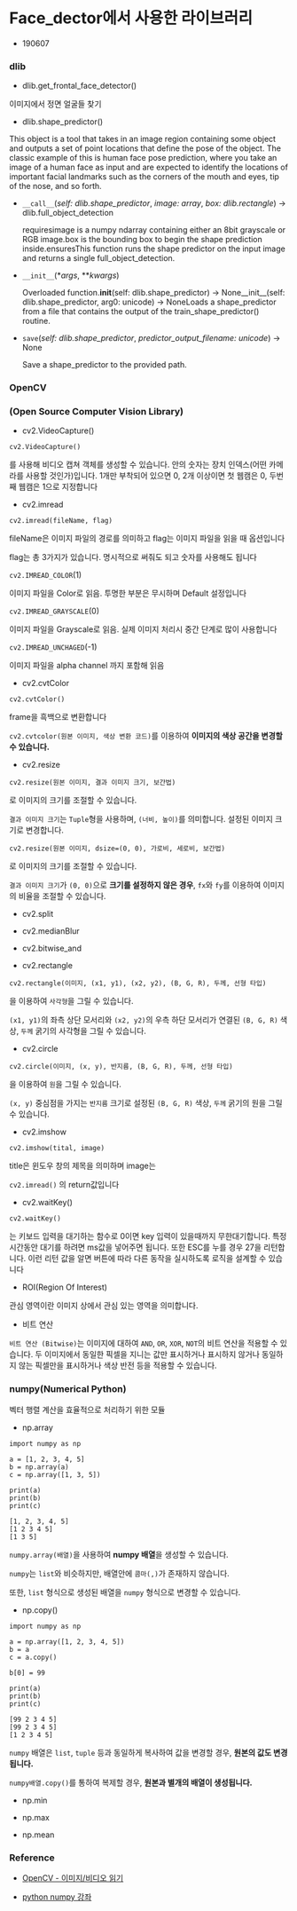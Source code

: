 # Face_dector에서 사용한 라이브러리

- 190607



### dlib



- dlib.get_frontal_face_detector()

이미지에서 정면 얼굴들 찾기



- dlib.shape_predictor()

This object is a tool that takes in an image region containing some object and outputs a set of point locations that define the pose of the object. The classic example of this is human face pose prediction, where you take an image of a human face as input and are expected to identify the locations of important facial landmarks such as the corners of the mouth and eyes, tip of the nose, and so forth.

- `__call__`(*self: dlib.shape_predictor*, *image: array*, *box: dlib.rectangle*) → dlib.full_object_detection

  requiresimage is a numpy ndarray containing either an 8bit grayscale or RGB image.box is the bounding box to begin the shape prediction inside.ensuresThis function runs the shape predictor on the input image and returns a single full_object_detection.

- `__init__`(**args*, ***kwargs*)

  Overloaded function.__init__(self: dlib.shape_predictor) -> None__init__(self: dlib.shape_predictor, arg0: unicode) -> NoneLoads a shape_predictor from a file that contains the output of the train_shape_predictor() routine.

- `save`(*self: dlib.shape_predictor*, *predictor_output_filename: unicode*) → None

  Save a shape_predictor to the provided path.



### OpenCV

### (Open Source Computer Vision Library)



- cv2.VideoCapture()

`cv2.VideoCapture()`

를 사용해 비디오 캡쳐 객체를 생성할 수 있습니다. 안의 숫자는 장치 인덱스(어떤 카메라를 사용할 것인가)입니다. 1개만 부착되어 있으면 0, 2개 이상이면 첫 웹캠은 0, 두번째 웹캠은 1으로 지정합니다



- cv2.imread

`cv2.imread(fileName, flag)` 

 fileName은 이미지 파일의 경로를 의미하고 flag는 이미지 파일을 읽을 때 옵션입니다

flag는 총 3가지가 있습니다. 명시적으로 써줘도 되고 숫자를 사용해도 됩니다

`cv2.IMREAD_COLOR`(1) 

이미지 파일을 Color로 읽음. 투명한 부분은 무시하며 Default 설정입니다

`cv2.IMREAD_GRAYSCALE`(0) 

이미지 파일을 Grayscale로 읽음. 실제 이미지 처리시 중간 단계로 많이 사용합니다

`cv2.IMREAD_UNCHAGED`(-1) 

이미지 파일을 alpha channel 까지 포함해 읽음







- cv2.cvtColor

`cv2.cvtColor()` 

frame을 흑백으로 변환합니다

`cv2.cvtcolor(원본 이미지, 색상 변환 코드)`를 이용하여 **이미지의 색상 공간을 변경할 수 있습니다.**



- cv2.resize

`cv2.resize(원본 이미지, 결과 이미지 크기, 보간법)`

로 이미지의 크기를 조절할 수 있습니다.

`결과 이미지 크기`는 `Tuple`형을 사용하며, `(너비, 높이)`를 의미합니다. 설정된 이미지 크기로 변경합니다.



`cv2.resize(원본 이미지, dsize=(0, 0), 가로비, 세로비, 보간법)`

로 이미지의 크기를 조절할 수 있습니다.

`결과 이미지 크기`가 `(0, 0)`으로 **크기를 설정하지 않은 경우**, `fx`와 `fy`를 이용하여 이미지의 비율을 조절할 수 있습니다.



- cv2.split



- cv2.medianBlur



- cv2.bitwise_and







- cv2.rectangle

`cv2.rectangle(이미지, (x1, y1), (x2, y2), (B, G, R), 두께, 선형 타입)`

을 이용하여 `사각형`을 그릴 수 있습니다.

`(x1, y1)`의 좌측 상단 모서리와 `(x2, y2)`의 우측 하단 모서리가 연결된 `(B, G, R)` 색상, `두께` 굵기의 사각형을 그릴 수 있습니다.



- cv2.circle

`cv2.circle(이미지, (x, y), 반지름, (B, G, R), 두께, 선형 타입)`

을 이용하여 `원`을 그릴 수 있습니다.

`(x, y)` 중심점을 가지는 `반지름` 크기로 설정된 `(B, G, R)` 색상, `두께` 굵기의 원을 그릴 수 있습니다.



- cv2.imshow

`cv2.imshow(tital, image)` 

 title은 윈도우 창의 제목을 의미하며 image는

 `cv2.imread()` 의 return값입니다



- cv2.waitKey()

`cv2.waitKey()`

는 키보드 입력을 대기하는 함수로 0이면 key 입력이 있을때까지 무한대기합니다. 특정 시간동안 대기를 하려면 ms값을 넣어주면 됩니다. 또한 ESC를 누를 경우 27을 리턴합니다. 이런 리턴 값을 알면 버튼에 따라 다른 동작을 실시하도록 로직을 설계할 수 있습니다





- ROI(Region Of Interest)

관심 영역이란 이미지 상에서 관심 있는 영역을 의미합니다.



- 비트 연산

`비트 연산 (Bitwise)`는 이미지에 대하여 `AND`, `OR`, `XOR`, `NOT`의 비트 연산을 적용할 수 있습니다. 두 이미지에서 동일한 픽셀을 지니는 값만 표시하거나 표시하지 않거나 동일하지 않는 픽셀만을 표시하거나 색상 반전 등을 적용할 수 있습니다.







### numpy(Numerical Python)

벡터 행렬 계산을 효율적으로 처리하기 위한 모듈



- np.array

```
import numpy as np

a = [1, 2, 3, 4, 5]
b = np.array(a)
c = np.array([1, 3, 5])

print(a)
print(b)
print(c)
```

```
[1, 2, 3, 4, 5]
[1 2 3 4 5]
[1 3 5]
```

`numpy.array(배열)`을 사용하여 **numpy 배열**을 생성할 수 있습니다.

`numpy`는 `list`와 비슷하지만, 배열안에 `콤마(,)`가 존재하지 않습니다.

또한, `list` 형식으로 생성된 배열을 `numpy` 형식으로 변경할 수 있습니다.



- np.copy()

```
import numpy as np

a = np.array([1, 2, 3, 4, 5])
b = a
c = a.copy()

b[0] = 99

print(a)
print(b)
print(c)
```

```
[99 2 3 4 5]
[99 2 3 4 5]
[1 2 3 4 5]
```

`numpy` 배열은 `list`, `tuple` 등과 동일하게 복사하여 값을 변경할 경우, **원본의 값도 변경됩니다.**

`numpy배열.copy()`를 통하여 복제할 경우, **원본과 별개의 배열이 생성됩니다.**



- np.min

- np.max

- np.mean







### Reference

- [OpenCV - 이미지/비디오 읽기](https://zzsza.github.io/data/2018/01/23/opencv-1/)

- [python numpy 강좌](<https://076923.github.io/posts/Python-numpy-1/>)